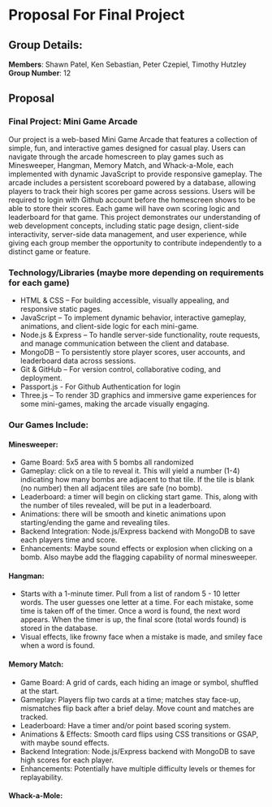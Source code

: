 # Proposal For Final Project

## Group Details:

 **Members**: Shawn Patel, Ken Sebastian, Peter Czepiel, Timothy Hutzley <br>
 **Group Number**: 12

## Proposal

### Final Project: Mini Game Arcade

Our project is a web-based Mini Game Arcade that features a collection of simple, fun, and interactive games designed for casual play. 
Users can navigate through the arcade homescreen to play games such as Minesweeper, Hangman, Memory Match, and Whack-a-Mole, each implemented with dynamic JavaScript to provide responsive gameplay. 
The arcade includes a persistent scoreboard powered by a database, allowing players to track their high scores per game across sessions.
Users will be required to login with Github account before the homescreen shows to be able to store their scores. Each game will have own scoring logic and leaderboard for that game.
This project demonstrates our understanding of web development concepts, including static page design, client-side interactivity, server-side data management, and user experience, 
while giving each group member the opportunity to contribute independently to a distinct game or feature.


### Technology/Libraries (maybe more depending on requirements for each game)
- HTML & CSS – For building accessible, visually appealing, and responsive static pages.
- JavaScript – To implement dynamic behavior, interactive gameplay, animations, and client-side logic for each mini-game.
- Node.js & Express – To handle server-side functionality, route requests, and manage communication between the client and database.
- MongoDB – To persistently store player scores, user accounts, and leaderboard data across sessions.
- Git & GitHub – For version control, collaborative coding, and deployment.
- Passport.js - For Github Authentication for login
- Three.js – To render 3D graphics and immersive game experiences for some mini-games, making the arcade visually engaging.

### Our Games Include:

#### Minesweeper:

- Game Board: 5x5 area with 5 bombs all randomized
- Gameplay: click on a tile to reveal it. This will yield a number (1-4) indicating how many bombs are adjacent to that tile. If the tile is blank (no number) then all adjacent tiles are safe (no bomb).
- Leaderboard: a timer will begin on clicking start game. This, along with the number of tiles revealed, will be put in a leaderboard.
- Animations: there will be smooth and kinetic animations upon starting/ending the game and revealing tiles.
- Backend Integration: Node.js/Express backend with MongoDB to save each players time and score.
- Enhancements: Maybe sound effects or explosion when clicking on a bomb. Also maybe add the flagging capability of normal minesweeper.

#### Hangman:

- Starts with a 1-minute timer. Pull from a list of random 5 - 10 letter words. The user guesses one letter at a time. For each mistake, some time is taken off of the timer. Once a word is found, the next word appears. When the timer is up, the final score (total words found) is stored in the database.
- Visual effects, like frowny face when a mistake is made, and smiley face when a word is found.

#### Memory Match:
- Game Board: A grid of cards, each hiding an image or symbol, shuffled at the start.
- Gameplay: Players flip two cards at a time; matches stay face-up, mismatches flip back after a brief delay. Move count and matches are tracked.
- Leaderboard: Have a timer and/or point based scoring system.
- Animations & Effects: Smooth card flips using CSS transitions or GSAP, with maybe sound effects.
- Backend Integration: Node.js/Express backend with MongoDB to save high scores for each player.
- Enhancements: Potentially have multiple difficulty levels or themes for replayability.

#### Whack-a-Mole:

